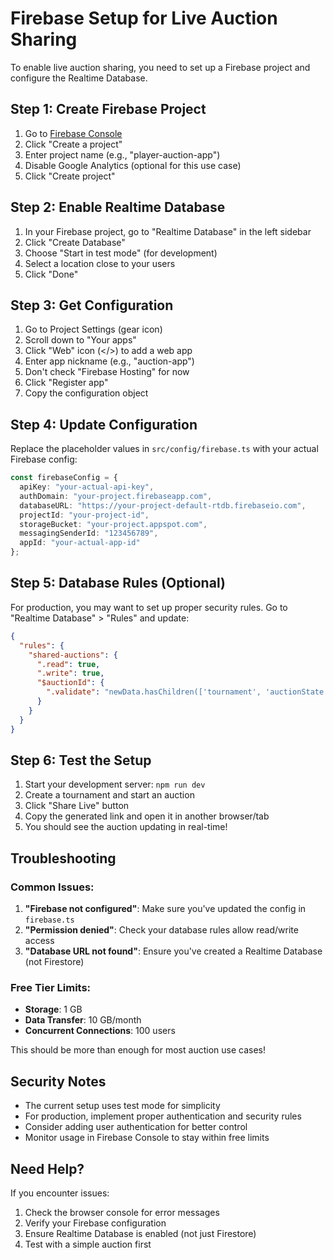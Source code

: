 # Firebase Setup for Live Auction Sharing

To enable live auction sharing, you need to set up a Firebase project and configure the Realtime Database.

## Step 1: Create Firebase Project

1. Go to [Firebase Console](https://console.firebase.google.com/)
2. Click "Create a project"
3. Enter project name (e.g., "player-auction-app")
4. Disable Google Analytics (optional for this use case)
5. Click "Create project"

## Step 2: Enable Realtime Database

1. In your Firebase project, go to "Realtime Database" in the left sidebar
2. Click "Create Database"
3. Choose "Start in test mode" (for development)
4. Select a location close to your users
5. Click "Done"

## Step 3: Get Configuration

1. Go to Project Settings (gear icon)
2. Scroll down to "Your apps"
3. Click "Web" icon (</>) to add a web app
4. Enter app nickname (e.g., "auction-app")
5. Don't check "Firebase Hosting" for now
6. Click "Register app"
7. Copy the configuration object

## Step 4: Update Configuration

Replace the placeholder values in `src/config/firebase.ts` with your actual Firebase config:

```typescript
const firebaseConfig = {
  apiKey: "your-actual-api-key",
  authDomain: "your-project.firebaseapp.com",
  databaseURL: "https://your-project-default-rtdb.firebaseio.com",
  projectId: "your-project-id",
  storageBucket: "your-project.appspot.com",
  messagingSenderId: "123456789",
  appId: "your-actual-app-id"
};
```

## Step 5: Database Rules (Optional)

For production, you may want to set up proper security rules. Go to "Realtime Database" > "Rules" and update:

```json
{
  "rules": {
    "shared-auctions": {
      ".read": true,
      ".write": true,
      "$auctionId": {
        ".validate": "newData.hasChildren(['tournament', 'auctionState', 'isActive'])"
      }
    }
  }
}
```

## Step 6: Test the Setup

1. Start your development server: `npm run dev`
2. Create a tournament and start an auction
3. Click "Share Live" button
4. Copy the generated link and open it in another browser/tab
5. You should see the auction updating in real-time!

## Troubleshooting

### Common Issues:

1. **"Firebase not configured"**: Make sure you've updated the config in `firebase.ts`
2. **"Permission denied"**: Check your database rules allow read/write access
3. **"Database URL not found"**: Ensure you've created a Realtime Database (not Firestore)

### Free Tier Limits:

- **Storage**: 1 GB
- **Data Transfer**: 10 GB/month
- **Concurrent Connections**: 100 users

This should be more than enough for most auction use cases!

## Security Notes

- The current setup uses test mode for simplicity
- For production, implement proper authentication and security rules
- Consider adding user authentication for better control
- Monitor usage in Firebase Console to stay within free limits

## Need Help?

If you encounter issues:
1. Check the browser console for error messages
2. Verify your Firebase configuration
3. Ensure Realtime Database is enabled (not just Firestore)
4. Test with a simple auction first
